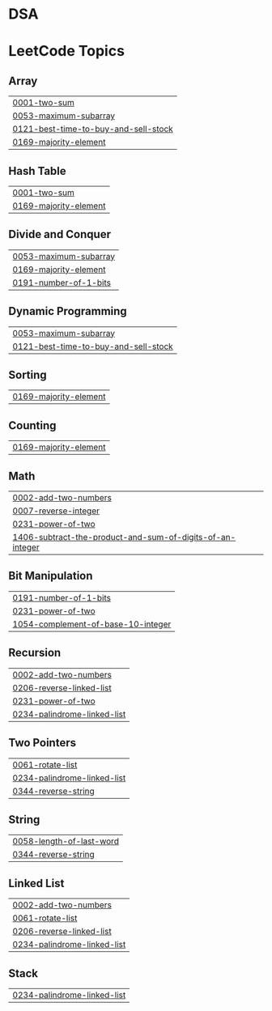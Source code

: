 # DSA



<!---LeetCode Topics Start-->
# LeetCode Topics
## Array
|  |
| ------- |
| [0001-two-sum](https://github.com/ParamjeetSlathia/DSA/tree/master/0001-two-sum) |
| [0053-maximum-subarray](https://github.com/ParamjeetSlathia/DSA/tree/master/0053-maximum-subarray) |
| [0121-best-time-to-buy-and-sell-stock](https://github.com/ParamjeetSlathia/DSA/tree/master/0121-best-time-to-buy-and-sell-stock) |
| [0169-majority-element](https://github.com/ParamjeetSlathia/DSA/tree/master/0169-majority-element) |
## Hash Table
|  |
| ------- |
| [0001-two-sum](https://github.com/ParamjeetSlathia/DSA/tree/master/0001-two-sum) |
| [0169-majority-element](https://github.com/ParamjeetSlathia/DSA/tree/master/0169-majority-element) |
## Divide and Conquer
|  |
| ------- |
| [0053-maximum-subarray](https://github.com/ParamjeetSlathia/DSA/tree/master/0053-maximum-subarray) |
| [0169-majority-element](https://github.com/ParamjeetSlathia/DSA/tree/master/0169-majority-element) |
| [0191-number-of-1-bits](https://github.com/ParamjeetSlathia/DSA/tree/master/0191-number-of-1-bits) |
## Dynamic Programming
|  |
| ------- |
| [0053-maximum-subarray](https://github.com/ParamjeetSlathia/DSA/tree/master/0053-maximum-subarray) |
| [0121-best-time-to-buy-and-sell-stock](https://github.com/ParamjeetSlathia/DSA/tree/master/0121-best-time-to-buy-and-sell-stock) |
## Sorting
|  |
| ------- |
| [0169-majority-element](https://github.com/ParamjeetSlathia/DSA/tree/master/0169-majority-element) |
## Counting
|  |
| ------- |
| [0169-majority-element](https://github.com/ParamjeetSlathia/DSA/tree/master/0169-majority-element) |
## Math
|  |
| ------- |
| [0002-add-two-numbers](https://github.com/ParamjeetSlathia/DSA/tree/master/0002-add-two-numbers) |
| [0007-reverse-integer](https://github.com/ParamjeetSlathia/DSA/tree/master/0007-reverse-integer) |
| [0231-power-of-two](https://github.com/ParamjeetSlathia/DSA/tree/master/0231-power-of-two) |
| [1406-subtract-the-product-and-sum-of-digits-of-an-integer](https://github.com/ParamjeetSlathia/DSA/tree/master/1406-subtract-the-product-and-sum-of-digits-of-an-integer) |
## Bit Manipulation
|  |
| ------- |
| [0191-number-of-1-bits](https://github.com/ParamjeetSlathia/DSA/tree/master/0191-number-of-1-bits) |
| [0231-power-of-two](https://github.com/ParamjeetSlathia/DSA/tree/master/0231-power-of-two) |
| [1054-complement-of-base-10-integer](https://github.com/ParamjeetSlathia/DSA/tree/master/1054-complement-of-base-10-integer) |
## Recursion
|  |
| ------- |
| [0002-add-two-numbers](https://github.com/ParamjeetSlathia/DSA/tree/master/0002-add-two-numbers) |
| [0206-reverse-linked-list](https://github.com/ParamjeetSlathia/DSA/tree/master/0206-reverse-linked-list) |
| [0231-power-of-two](https://github.com/ParamjeetSlathia/DSA/tree/master/0231-power-of-two) |
| [0234-palindrome-linked-list](https://github.com/ParamjeetSlathia/DSA/tree/master/0234-palindrome-linked-list) |
## Two Pointers
|  |
| ------- |
| [0061-rotate-list](https://github.com/ParamjeetSlathia/DSA/tree/master/0061-rotate-list) |
| [0234-palindrome-linked-list](https://github.com/ParamjeetSlathia/DSA/tree/master/0234-palindrome-linked-list) |
| [0344-reverse-string](https://github.com/ParamjeetSlathia/DSA/tree/master/0344-reverse-string) |
## String
|  |
| ------- |
| [0058-length-of-last-word](https://github.com/ParamjeetSlathia/DSA/tree/master/0058-length-of-last-word) |
| [0344-reverse-string](https://github.com/ParamjeetSlathia/DSA/tree/master/0344-reverse-string) |
## Linked List
|  |
| ------- |
| [0002-add-two-numbers](https://github.com/ParamjeetSlathia/DSA/tree/master/0002-add-two-numbers) |
| [0061-rotate-list](https://github.com/ParamjeetSlathia/DSA/tree/master/0061-rotate-list) |
| [0206-reverse-linked-list](https://github.com/ParamjeetSlathia/DSA/tree/master/0206-reverse-linked-list) |
| [0234-palindrome-linked-list](https://github.com/ParamjeetSlathia/DSA/tree/master/0234-palindrome-linked-list) |
## Stack
|  |
| ------- |
| [0234-palindrome-linked-list](https://github.com/ParamjeetSlathia/DSA/tree/master/0234-palindrome-linked-list) |
<!---LeetCode Topics End-->